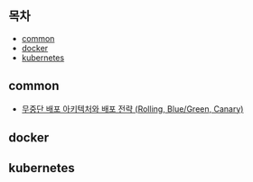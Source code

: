 
## 목차
* [common](#common)
* [docker](#docker)
* [kubernetes](#kubernetes)



## common
* [무중단 배포 아키텍처와 배포 전략 (Rolling, Blue/Green, Canary)](https://hudi.blog/zero-downtime-deployment/)

## docker

## kubernetes
